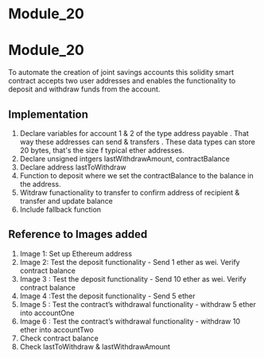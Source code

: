 # Module_20
# Module_20
To automate the creation of joint savings accounts this solidity smart contract accepts two user addresses and enables the functionality to deposit and withdraw funds from the account.

## Implementation
1. Declare variables for account 1 & 2 of the type address payable . That way these addresses can send & transfers . These data types can store 20 bytes, that's the size f typical ether addresses. 
2. Declare unsigned intgers lastWithdrawAmount, contractBalance
3. Declare address lastToWithdraw
4. Function to deposit where we set the contractBalance to the balance in the address.
5. Witdraw funactionality to transfer to confirm address of recipient & transfer and update balance
6. Include fallback function 

## Reference to Images added  
1. Image 1: Set up Ethereum address 
2. Image 2: Test the deposit functionality - Send 1 ether as wei. Verify contract balance
3. Image 3 : Test the deposit functionality - Send 10 ether as wei. Verify contract balance
4. Image 4 :Test the deposit functionality - Send 5 ether 
5. Image 5 : Test the contract’s withdrawal functionality - withdraw 5 ether into accountOne 
6. Image 6 : Test the contract’s withdrawal functionality - 
withdraw 10 ether into accountTwo
7. Check contract balance
8. Check lastToWithdraw & lastWithdrawAmount


 
